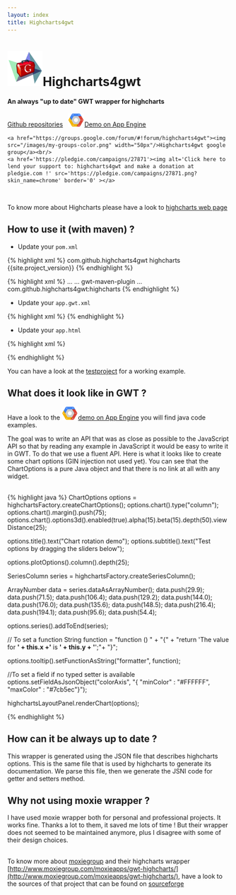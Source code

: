 ```yaml
---
layout: index
title: Highcharts4gwt
---
```


<div class="jumbotron">
  <h1><img src="/images/h4gwt.png" width="80px"></img>Highcharts4gwt</h1>
  <h4>An always "up to date" GWT wrapper for highcharts</h4>
</div>

<div class="major-links">
    <a href="{{site.github_page}}"><i class="fa fa-github"></i><span >Github repositories</span></a>&nbsp;&nbsp;
    <a href="{{site.demo_page}}"><span ><img src="/images/gcp-logo.png" width="37px"></img>Demo on App Engine</span></a>
    
    <a href="https://groups.google.com/forum/#!forum/highcharts4gwt"><img src="/images/my-groups-color.png" width="50px"/>Highcharts4gwt google group</a><br/>
    <a href='https://pledgie.com/campaigns/27871'><img alt='Click here to lend your support to: highcharts4gwt and make a donation at pledgie.com !' src='https://pledgie.com/campaigns/27871.png?skin_name=chrome' border='0' ></a>
</div>




<br/>

To know more about Highcharts please have a look to [highcharts web page](http://www.highcharts.com/products/highcharts)

## How to use it (with maven) ?

* Update your `pom.xml`

{% highlight xml %}
<dependency>
    <groupId>com.github.highcharts4gwt</groupId>
    <artifactId>highcharts</artifactId>
    <version>{{site.project_version}}</version>
</dependency>
{% endhighlight %}

{% highlight xml %}
<build>
	<plugins>
		...
		<!-- GWT Maven Plugin -->
		<plugin>
			...
			<artifactId>gwt-maven-plugin</artifactId>
			<configuration>
				...
				<compileSourcesArtifacts>
					<artifact>com.github.highcharts4gwt:highcharts</artifact>
				</compileSourcesArtifacts>
			</configuration>
		</plugin> 
	</plugins>
</build>
{% endhighlight %}

* Update your `app.gwt.xml`

{% highlight xml %}
<inherits name='com.github.highcharts4gwt.highcharts' />
{% endhighlight %}

* Update your `app.html`

{% highlight xml %}
<script type="text/javascript" src="js/jquery/jquery-1.11.0.min.js"></script>
<script type="text/javascript" src="http://code.highcharts.com/highcharts.js"></script>
<script type="text/javascript" src="http://code.highcharts.com/highcharts-3d.js"></script>
<script type="text/javascript" src="http://code.highcharts.com/highcharts-more.js"></script>
{% endhighlight %}

You can have a look at the [testproject](https://github.com/highcharts4gwt/testproject) for a working example.
<br/>

## What does it look like in GWT ?

Have a look to the <a href="{{site.demo_page}}"><span ><img src="/images/gcp-logo.png" width="37px"></img>demo on App Engine</span></a> you will find java code examples.

The goal was to write an API that was as close as possible to the JavaScript API so that by reading any example in JavaScript it would be easy to write it in GWT. To do that we use a fluent API. Here is what it looks like to create some chart options (GIN injection not used yet). You can see that the ChartOptions is a pure Java object and that there is no link at all with any widget.<br/><br/>

{% highlight java %}
ChartOptions options = highchartsFactory.createChartOptions();
options.chart().type("column");
options.chart().margin().push(75);
options.chart().options3d().enabled(true).alpha(15).beta(15).depth(50).viewDistance(25);

options.title().text("Chart rotation demo");
options.subtitle().text("Test options by dragging the sliders below");

options.plotOptions().column().depth(25);

SeriesColumn series = highchartsFactory.createSeriesColumn();

ArrayNumber data = series.dataAsArrayNumber();
data.push(29.9);
data.push(71.5);
data.push(106.4);
data.push(129.2);
data.push(144.0);
data.push(176.0);
data.push(135.6);
data.push(148.5);
data.push(216.4);
data.push(194.1);
data.push(95.6);
data.push(54.4);

options.series().addToEnd(series);

// To set a function
String function = "function () " +
    "{" +
        "return 'The value for <b>' + this.x +'</b> is <b>' + this.y + '</b>';"+
    "}";
    
options.tooltip().setFunctionAsString("formatter", function);

//To set a field if no typed setter is available
options.setFieldAsJsonObject("colorAxis", "{ \"minColor\" : \"#FFFFFF\", \"maxColor\" : \"#7cb5ec\"}");

highchartsLayoutPanel.renderChart(options);

{% endhighlight %}

## How can it be always up to date ? 

This wrapper is generated using the JSON file that describes highcharts options. This is the same file that is used by highcharts to generate its documentation. We parse this file, then we generate the JSNI code for getter and setters method.

## Why not using moxie wrapper ?

I have used moxie wrapper both for personal and professional projects. It works fine. Thanks a lot to them, it saved me lots of time ! But their wrapper does not seemed to be maintained anymore, plus I disagree with some of their design choices.<br/><br/>

To know more about [moxiegroup](http://www.moxiegroup.com/) and their highcharts wrapper [http://www.moxiegroup.com/moxieapps/gwt-highcharts/](http://www.moxiegroup.com/moxieapps/gwt-highcharts/), have a look to the sources of that project that can be found on [sourceforge](http://sourceforge.net/projects/gwt-highcharts/) 


